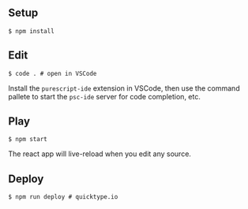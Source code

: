 ## Setup

```shell
$ npm install
```

## Edit

```shell
$ code . # open in VSCode
```

Install the `purescript-ide` extension in VSCode, then use the command pallete to start the `psc-ide` server for code completion, etc.

## Play

```shell
$ npm start
```

The react app will live-reload when you edit any source.

## Deploy

```shell
$ npm run deploy # quicktype.io
```
